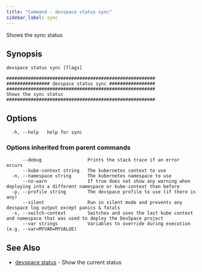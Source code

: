 ```yaml
---
title: "Command - devspace status sync"
sidebar_label: sync
---
```



Shows the sync status

## Synopsis


```
devspace status sync [flags]
```

```
#######################################################
################ devspace status sync #################
#######################################################
Shows the sync status
#######################################################
```
## Options

```
  -h, --help   help for sync
```

### Options inherited from parent commands

```
      --debug                 Prints the stack trace if an error occurs
      --kube-context string   The kubernetes context to use
  -n, --namespace string      The kubernetes namespace to use
      --no-warn               If true does not show any warning when deploying into a different namespace or kube-context than before
  -p, --profile string        The devspace profile to use (if there is any)
      --silent                Run in silent mode and prevents any devspace log output except panics & fatals
  -s, --switch-context        Switches and uses the last kube context and namespace that was used to deploy the DevSpace project
      --var strings           Variables to override during execution (e.g. --var=MYVAR=MYVALUE)
```

## See Also

* [devspace status](../../cli/commands/devspace_status)	 - Show the current status
